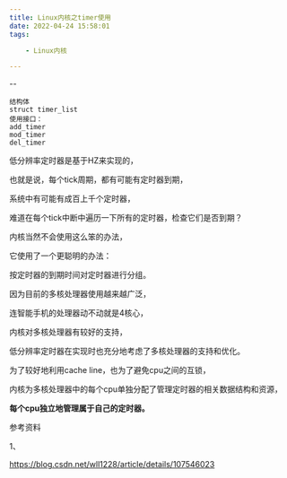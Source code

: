 ```yaml
---
title: Linux内核之timer使用
date: 2022-04-24 15:58:01
tags:

	- Linux内核

---
```


--

```
结构体
struct timer_list
使用接口：
add_timer
mod_timer
del_timer

```

低分辨率定时器是基于HZ来实现的，

也就是说，每个tick周期，都有可能有定时器到期，

系统中有可能有成百上千个定时器，

难道在每个tick中断中遍历一下所有的定时器，检查它们是否到期？

内核当然不会使用这么笨的办法，

它使用了一个更聪明的办法：

按定时器的到期时间对定时器进行分组。

因为目前的多核处理器使用越来越广泛，

连智能手机的处理器动不动就是4核心，

内核对多核处理器有较好的支持，

低分辨率定时器在实现时也充分地考虑了多核处理器的支持和优化。

为了较好地利用cache line，也为了避免cpu之间的互锁，

内核为多核处理器中的每个cpu单独分配了管理定时器的相关数据结构和资源，

**每个cpu独立地管理属于自己的定时器。**



参考资料

1、

https://blog.csdn.net/wll1228/article/details/107546023